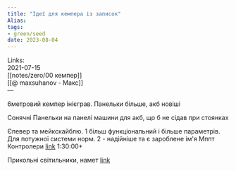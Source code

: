 ```yaml
---
title: "Ідеї для кемпера із записок"
Alias: 
tags:
- green/seed
date: 2023-08-04
---
```

Links:  
2021-07-15  
[[notes/zero/00 кемпер]]  
[[@ maxsuhanov - Макс]]  
— 

6метровий кемпер інієграв. Панельки більше, акб новіші

Сонячні Панельки на панелі машини для акб, що б не сідав при стоянках

Єпевер та мейкскайблю. 1 більш функціональний і більше параметрів. Для потужної системи норм. 2 - надійніше та є зароблене ім'я Мппт Контролери [link](https://youtu.be/NdeiZJpiti8 ) 1:30:00+

Прикольні світильники, намет [link](https://youtu.be/Nw-7zXsi-Mw)  
